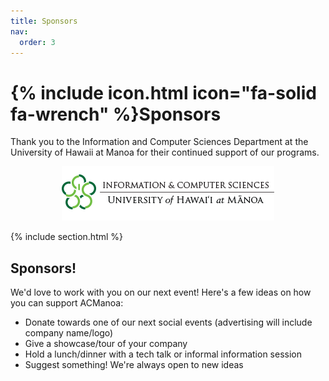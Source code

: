 ```yaml
---
title: Sponsors
nav:
  order: 3
---
```


# {% include icon.html icon="fa-solid fa-wrench" %}Sponsors

Thank you to the Information and Computer Sciences Department at the University of Hawaii at Manoa for their continued support of our programs.

<center>
	<img src="/images/uhics.png" alt="UH ICS Logo">
</center>

{% include section.html %}

## Sponsors!

We'd love to work with you on our next event! Here's a few ideas on how you can support ACManoa:
- Donate towards one of our next social events (advertising will include company name/logo)
- Give a showcase/tour of your company
- Hold a lunch/dinner with a tech talk or informal information session
- Suggest something! We're always open to new ideas

